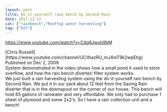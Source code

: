 ```yaml
---
layout: post
title: Do-it-yourself rain bench by Second Rain
date: 2017-12-12
cat: ["rainbench","Rooftop water harvesting"]
tag: ["DIY"]
---
```


https://www.youtube.com/watch?v=Cdg6Jwxb9bM
<div id="top-row" class="style-scope ytd-video-secondary-info-renderer">
<div id="upload-info" class="style-scope ytd-video-owner-renderer"><span class="date style-scope ytd-video-secondary-info-renderer">[Chris Russell](https://www.youtube.com/channel/UCilhazRU_mJ4mT9k2wpEtig) Published on Dec 2, 2009</span></div>
</div>
<div class="style-scope ytd-video-owner-renderer"></div>
<div>System demonstrated in the video shows how a small pond it used to store overflow, and how the rain bench diverter/ filter system works.</div>
<div></div>
<div id="content" class="style-scope ytd-expander">We just built a rain harvesting system using the do-it-yourself rain bench by Second Rain. We put it in our yard about 12 feet from the Saving Rain diverter that is in the downspout on the corner of our house. This bench will hold 65 gallons of rainwater and very affordable. We only had to purchase 1 sheet of plywood and some 2x2's. So I have a rain collection unit and a bench!</div>
&nbsp;